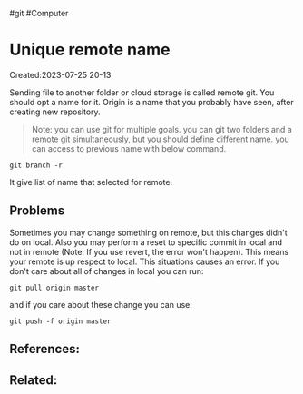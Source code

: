 #git #Computer
# Unique remote name
Created:2023-07-25 20-13

Sending file to another folder or cloud storage is called remote git. You should opt a name for it. Origin is a name that you probably have seen, after creating new repository.
> Note: you can use git for multiple goals. you can git two folders and a remote git simultaneously, but you should define different name. you can access to previous name with below command.  

~~~
git branch -r
~~~

It give list of name that selected for remote.





## Problems
Sometimes you may change something on remote, but this changes didn't do on local. Also you may perform a reset to specific commit in local and not in remote (Note: If you use revert, the error won't happen). This means your remote is up respect to local. This situations causes an error. If you don't care about all of changes in local you can run:

~~~
git pull origin master
~~~

and if you care about these change you can use:
```
git push -f origin master
```


## References:

## Related:



